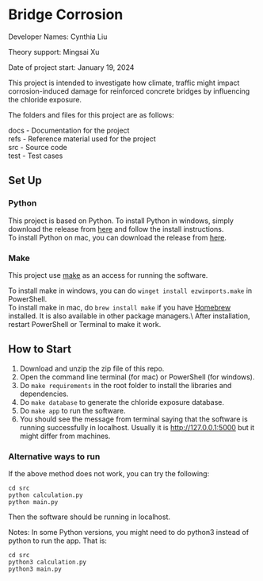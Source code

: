 # Bridge Corrosion

Developer Names: Cynthia Liu

Theory support: Mingsai Xu

Date of project start: January 19, 2024

This project is intended to investigate how climate, traffic might impact corrosion-induced damage for reinforced concrete bridges by influencing the chloride exposure.

The folders and files for this project are as follows:

docs - Documentation for the project\
refs - Reference material used for the project\
src - Source code\
test - Test cases

## Set Up

### Python
This project is based on Python. To install Python in windows, simply download the release from [here](https://www.python.org/downloads/windows/) and follow the install instructions.\
To install Python on mac, you can download the release from [here](https://www.python.org/downloads/macos/).



### Make
This project use [make](https://www.gnu.org/software/make/manual/make.html#Overview) as an access for running the software. 

To install make in windows, you can do 
`winget install ezwinports.make` in PowerShell. \
To install make in mac, do `brew install make` if you have [Homebrew](https://brew.sh/) installed. It is also available in other package managers.\ 
After installation, restart PowerShell or Terminal to make it work.

## How to Start

1. Download and unzip the zip file of this repo.
2. Open the command line terminal (for mac) or PowerShell (for windows).
3. Do `make requirements` in the root folder to install the libraries and dependencies.
4. Do  `make database` to generate the chloride exposure database.
5. Do  `make app` to run the software. 
6. You should see the message from terminal saying that the software is running successfully in localhost. Usually it is http://127.0.0.1:5000 but it might differ from machines.

### Alternative ways to run
If the above method does not work, you can try the following:
```
cd src
python calculation.py
python main.py
```
Then the software should be running in localhost.


Notes: In some Python versions, you might need to do python3 instead of python to run the app. That is:
```
cd src
python3 calculation.py
python3 main.py
```
